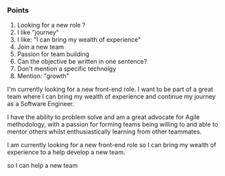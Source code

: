 
### Points
1. Looking for a new role ?
2. I like "journey"
3. I like:  "I can bring my wealth of experience"
4. Join a new team
5. Passion for team building
6. Can the objective be written in one sentence?
7. Don't mention a specific technolgy
8. Mention: "growth"


I'm currently looking for a new front-end role. I want to be part of a great team
where I can bring my wealth of experience and continue my journey as a Software Engineer.


I have the ability to problem solve and am a great advocate for Agile methodology, with a passion for forming teams being willing to and able to mentor others whilst enthusiastically learning from other teammates.


I am currently looking for a new front-end role
so I can bring my wealth of experience 
	to a help develop a new team. 

so I can help a new team
